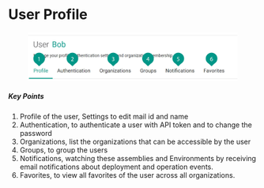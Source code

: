 # User Profile

<figure class="concept_image">
  <img src="../../images/user-profile.jpg" alt="User Profile" title="User Profile">
</figure>

##### Key Points

1. Profile of the user, Settings to edit mail id and name
2. Authentication, to authenticate a user with API token and to change the password
3. Organizations, list the organizations that can be accessible by the user
4. Groups, to group the users
5. Notifications, watching these assemblies and Environments by receiving email notifications about deployment and operation events.
6. Favorites, to view all favorites of the user across all organizations.
